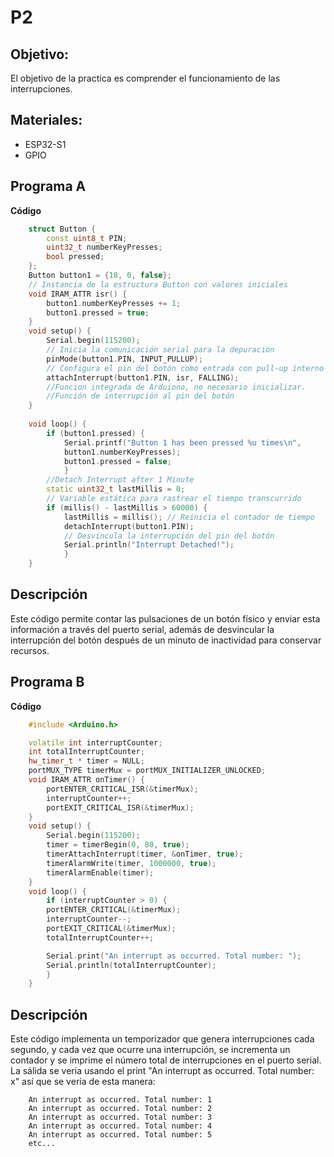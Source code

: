 # P2

## Objetivo: 
El objetivo de la practica es comprender el funcionamiento de las interrupciones.

## Materiales: 
- ESP32-S1
- GPIO

## Programa A

**Código**
```cpp
    struct Button {
        const uint8_t PIN;
        uint32_t numberKeyPresses;
        bool pressed;
    };
    Button button1 = {18, 0, false};
    // Instancia de la estructura Button con valores iniciales
    void IRAM_ATTR isr() {
        button1.numberKeyPresses += 1;
        button1.pressed = true;
    }
    void setup() {
        Serial.begin(115200); 
        // Inicia la comunicación serial para la depuración
        pinMode(button1.PIN, INPUT_PULLUP);
        // Configura el pin del botón como entrada con pull-up interno
        attachInterrupt(button1.PIN, isr, FALLING);
        //Funcion integrada de Arduiono, no necesario inicializar.
        //Función de interrupción al pin del botón
    }
    
    void loop() {
        if (button1.pressed) {
            Serial.printf("Button 1 has been pressed %u times\n",
            button1.numberKeyPresses);
            button1.pressed = false;
            }
        //Detach Interrupt after 1 Minute
        static uint32_t lastMillis = 0;
        // Variable estática para rastrear el tiempo transcurrido
        if (millis() - lastMillis > 60000) {
            lastMillis = millis(); // Reinicia el contador de tiempo
            detachInterrupt(button1.PIN); 
            // Desvincula la interrupción del pin del botón
            Serial.println("Interrupt Detached!");
            }
    }
```
## Descripción
Este código permite contar las pulsaciones de un botón físico y enviar esta información a través del puerto serial, además de desvincular la interrupción del botón después de un minuto de inactividad para conservar recursos. 

## Programa B

**Código**
```cpp
    #include <Arduino.h>

    volatile int interruptCounter;
    int totalInterruptCounter;
    hw_timer_t * timer = NULL;
    portMUX_TYPE timerMux = portMUX_INITIALIZER_UNLOCKED;
    void IRAM_ATTR onTimer() {
        portENTER_CRITICAL_ISR(&timerMux);
        interruptCounter++;
        portEXIT_CRITICAL_ISR(&timerMux);
    }
    void setup() {
        Serial.begin(115200);
        timer = timerBegin(0, 80, true);
        timerAttachInterrupt(timer, &onTimer, true);
        timerAlarmWrite(timer, 1000000, true);
        timerAlarmEnable(timer);
    }
    void loop() {
        if (interruptCounter > 0) {
        portENTER_CRITICAL(&timerMux);
        interruptCounter--;
        portEXIT_CRITICAL(&timerMux);
        totalInterruptCounter++;

        Serial.print("An interrupt as occurred. Total number: ");
        Serial.println(totalInterruptCounter);
        }
    }
```
## Descripción
Este código implementa un temporizador que genera interrupciones cada segundo, y cada vez que ocurre una interrupción, se incrementa un contador y se imprime el número total de interrupciones en el puerto serial. La sálida se veria usando el print "An interrupt as occurred. Total number: x" así que se vería de esta manera:

```
    An interrupt as occurred. Total number: 1
    An interrupt as occurred. Total number: 2
    An interrupt as occurred. Total number: 3
    An interrupt as occurred. Total number: 4
    An interrupt as occurred. Total number: 5
    etc...
```






